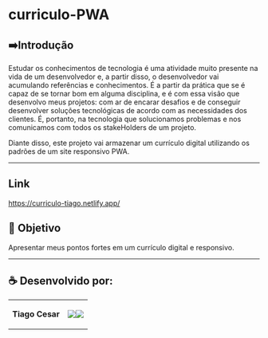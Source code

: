 
# curriculo-PWA


## ➡️Introdução
Estudar os conhecimentos de tecnologia é uma atividade muito presente na vida de um desenvolvedor e, a partir disso, o desenvolvedor vai acumulando referências e conhecimentos. É a partir da prática que se é capaz de se tornar bom em alguma disciplina, e é com essa visão que desenvolvo meus projetos: com ar de encarar desafios e de conseguir desenvolver soluções tecnológicas de acordo com as necessidades dos clientes. É, portanto, na tecnologia que solucionamos problemas e nos comunicamos com todos os stakeHolders de um projeto.

Diante disso, este projeto vai armazenar um currículo digital utilizando os padrões de um site responsivo PWA.

---

## Link
https://curriculo-tiago.netlify.app/

## 🎯 Objetivo
Apresentar meus pontos fortes em um currículo digital e responsivo.

---

## ☕ Desenvolvido por:

<table>
  <tbody>

<tr>
    <td><p align="left-center"><b>Tiago Cesar</b></p></td>
    <td><a href="https://github.com/TiagoUniverse" target="_blank"><img loading="lazy" src="https://img.shields.io/badge/GitHub-100000?style=for-the-badge&logo=github&logoColor=white" target="_blank" align="center"></a><a href="https://www.linkedin.com/in/tiago-lopes--/" target="_blank"><img loading="lazy" src="https://img.shields.io/badge/-LinkedIn-%230077B5?style=for-the-badge&logo=linkedin&logoColor=white" target="_blank" align="center"></a></td>
  </tr>

  </tbody>
 </table>
